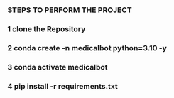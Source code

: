 
### STEPS TO PERFORM THE PROJECT


### 1  clone the Repository

### 2  conda create -n medicalbot python=3.10 -y

### 3 conda activate medicalbot

### 4 pip install -r requirements.txt
